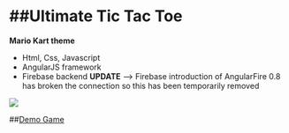##Ultimate Tic Tac Toe
=======
**Mario Kart theme**

* Html, Css, Javascript
* AngularJS framework
* Firebase backend **UPDATE** --> Firebase introduction of AngularFire 0.8 has broken the connection so this has been temporarily removed

![](http://s9.postimg.org/6y5bu5j2n/Screen_Shot_2014_08_21_at_11_33_18_PM.png)


##[Demo Game](http://iangoldfarb.com/Portfolio/TTT/)